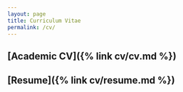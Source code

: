 ```yaml
---
layout: page
title: Curriculum Vitae
permalink: /cv/
---
```


## [Academic CV]({% link cv/cv.md %})

## [Resume]({% link cv/resume.md %})